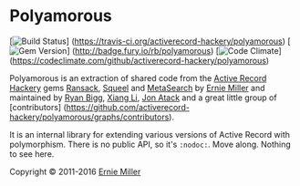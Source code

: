 # Polyamorous

[![Build Status](https://travis-ci.org/activerecord-hackery/polyamorous.svg)]
(https://travis-ci.org/activerecord-hackery/polyamorous)
[![Gem Version](https://badge.fury.io/rb/polyamorous.svg)]
(http://badge.fury.io/rb/polyamorous)
[![Code Climate](https://codeclimate.com/github/activerecord-hackery/polyamorous/badges/gpa.svg)]
(https://codeclimate.com/github/activerecord-hackery/polyamorous)

Polyamorous is an extraction of shared code from the
[Active Record Hackery](https://github.com/activerecord-hackery) gems
[Ransack](https://github.com/activerecord-hackery/ransack),
[Squeel](https://github.com/activerecord-hackery/squeel) and
[MetaSearch](https://github.com/activerecord-hackery/meta_search) by
[Ernie Miller](http://twitter.com/erniemiller) and maintained by
[Ryan Bigg](http://twitter.com/ryanbigg),
[Xiang Li](http://bigxiang.github.io),
[Jon Atack](http://twitter.com/jonatack) and a great little group of
[contributors]
(https://github.com/activerecord-hackery/polyamorous/graphs/contributors).

It is an internal library for extending various versions of Active Record with
polymorphism. There is no public API, so it's `:nodoc:`. Move along. Nothing to
see here.

Copyright &copy; 2011-2016 [Ernie Miller](http://twitter.com/erniemiller)
